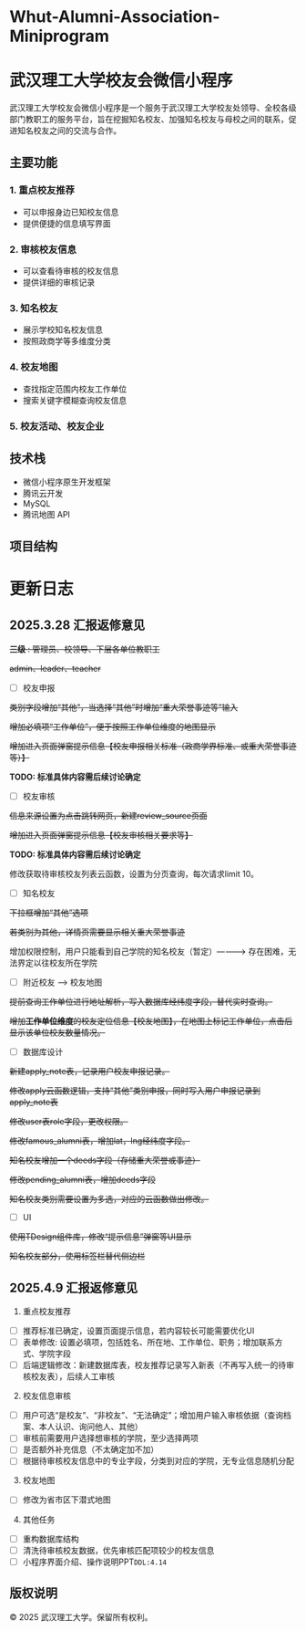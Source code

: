 # Whut-Alumni-Association-Miniprogram

# 武汉理工大学校友会微信小程序

武汉理工大学校友会微信小程序是一个服务于武汉理工大学校友处领导、全校各级部门教职工的服务平台，旨在挖掘知名校友、加强知名校友与母校之间的联系，促进知名校友之间的交流与合作。

## 主要功能

### 1. 重点校友推荐
- 可以申报身边已知校友信息
- 提供便捷的信息填写界面

### 2. 审核校友信息
- 可以查看待审核的校友信息
- 提供详细的审核记录

### 3. 知名校友
- 展示学校知名校友信息
- 按照政商学等多维度分类

### 4. 校友地图
- 查找指定范围内校友工作单位
- 搜索关键字模糊查询校友信息

### 5. 校友活动、校友企业

## 技术栈
- 微信小程序原生开发框架
- 腾讯云开发
- MySQL
- 腾讯地图 API

## 项目结构

# 更新日志

## 2025.3.28 汇报返修意见

~~**三级** : 管理员、校领导、下层各单位教职工~~

~~admin、leader、teacher~~

- [ ] 校友申报

~~类别字段增加“其他”，当选择“其他”时增加“重大荣誉事迹等”输入~~

~~增加必填项“工作单位”，便于按照工作单位维度的地图显示~~

~~增加进入页面弹窗提示信息【校友申报相关标准（政商学界标准、或重大荣誉事迹等）】~~ 

**TODO: 标准具体内容需后续讨论确定**

- [ ] 校友审核

~~信息来源设置为点击跳转网页，新建review_source页面~~

~~增加进入页面弹窗提示信息【校友审核相关要求等】~~ 

**TODO: 标准具体内容需后续讨论确定**

修改获取待审核校友列表云函数，设置为分页查询，每次请求limit 10。

- [ ] 知名校友

~~下拉框增加“其他”选项~~

~~若类别为其他，详情页需要显示相关重大荣誉事迹~~

增加权限控制，用户只能看到自己学院的知名校友（暂定）————> 存在困难，无法界定以往校友所在学院

- [ ] 附近校友 ——> 校友地图

~~提前查询工作单位进行地址解析，写入数据库经纬度字段，替代实时查询。~~

~~增加**工作单位维度**的校友定位信息【校友地图】，在地图上标记工作单位，点击后显示该单位校友数量情况。~~

- [ ] 数据库设计

~~新建apply_note表，记录用户校友申报记录。~~

~~修改apply云函数逻辑，支持“其他”类别申报，同时写入用户申报记录到apply_note表~~

~~修改user表role字段，更改权限。~~

~~修改famous_alumni表，增加lat，lng经纬度字段。~~

~~知名校友增加一个deeds字段（存储重大荣誉或事迹）~~

~~修改pending_alumni表，增加deeds字段~~

~~知名校友类别需要设置为多选，对应的云函数做出修改。~~

- [ ] UI

~~使用TDesign组件库，修改“提示信息”弹窗等UI显示~~

~~知名校友部分，使用标签栏替代侧边栏~~

## 2025.4.9 汇报返修意见

1. 重点校友推荐
- [ ] 推荐标准已确定，设置页面提示信息，若内容较长可能需要优化UI
- [ ] 表单修改: 设置必填项，包括姓名、所在地、工作单位、职务；增加联系方式、学院字段
- [ ] 后端逻辑修改：新建数据库表，校友推荐记录写入新表（不再写入统一的待审核校友表），后续人工审核

2. 校友信息审核
- [ ] 用户可选“是校友”、“非校友”、“无法确定”；增加用户输入审核依据（查询档案、本人认识、询问他人、其他）
- [ ] 审核前需要用户选择想审核的学院，至少选择两项
- [ ] 是否额外补充信息（不太确定加不加）
- [ ] 根据待审核校友信息中的专业字段，分类到对应的学院，无专业信息随机分配

3. 校友地图
- [ ] 修改为省市区下潜式地图

4. 其他任务
- [ ] 重构数据库结构
- [ ] 清洗待审核校友数据，优先审核匹配项较少的校友信息
- [ ] 小程序界面介绍、操作说明PPT`DDL:4.14` 

## 版权说明

© 2025 武汉理工大学。保留所有权利。
